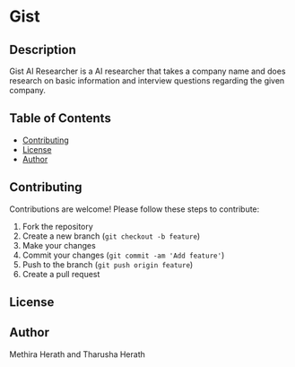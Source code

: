 # Gist

## Description

Gist AI Researcher is a AI researcher that takes a company name and does research on
basic information and interview questions regarding the given company. 

## Table of Contents
- [Contributing](#contributing)
- [License](#license)
- [Author](#author)

## Contributing

Contributions are welcome! Please follow these steps to contribute:

1. Fork the repository
2. Create a new branch (`git checkout -b feature`)
3. Make your changes
4. Commit your changes (`git commit -am 'Add feature'`)
5. Push to the branch (`git push origin feature`)
6. Create a pull request

## License

## Author
Methira Herath and Tharusha Herath
